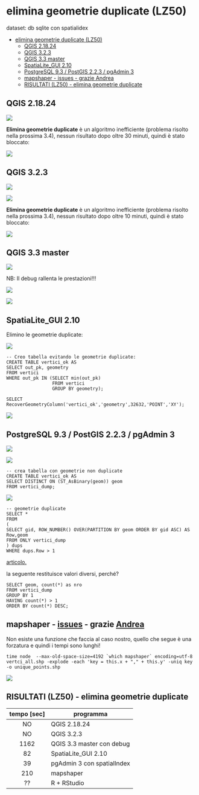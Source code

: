 # elimina geometrie duplicate (LZ50)

dataset: db sqlite con spatialidex

<!-- TOC -->

- [elimina geometrie duplicate (LZ50)](#elimina-geometrie-duplicate-lz50)
    - [QGIS 2.18.24](#qgis-21824)
    - [QGIS 3.2.3](#qgis-323)
    - [QGIS 3.3 master](#qgis-33-master)
    - [SpatiaLite_GUI 2.10](#spatialitegui-210)
    - [PostgreSQL 9.3 / PostGIS 2.2.3 / pgAdmin 3](#postgresql-93--postgis-223--pgadmin-3)
    - [mapshaper - issues - grazie Andrea](#mapshaper---issues---grazie-andrea)
    - [RISULTATI (LZ50) - elimina geometrie duplicate](#risultati-lz50---elimina-geometrie-duplicate)

<!-- /TOC -->

## QGIS 2.18.24

![](../img/qgis21824_info.png)

**Elimina geometrie duplicate** è un algoritmo inefficiente (problema risolto nella prossima 3.4), nessun risultato dopo oltre 30 minuti, quindi è stato bloccato:

![](../img/elimina_geom_duplicate/qgis21824_03.png)

## QGIS 3.2.3

![](../img/qgis323_info.png)

![](../img/elimina_geom_duplicate/qgis323_03.png)

**Elimina geometrie duplicate** è un algoritmo inefficiente (problema risolto nella prossima 3.4), nessun risultato dopo oltre 10 minuti, quindi è stato bloccato:

![](../img/elimina_geom_duplicate/qgis323_04.png)

## QGIS 3.3 master

![](../img/qgis33_master_info.png)

NB: Il debug rallenta le prestazioni!!!

![](../img/elimina_geom_duplicate/qgis33master_04.png)

![](../img/elimina_geom_duplicate/qgis33master_05.png)

## SpatiaLite_GUI 2.10

Elimino le geometrie duplicate:

![](../img/spatialite_gui_210_info.png)

```
-- Creo tabella evitando le geometrie duplicate:
CREATE TABLE vertici_ok AS
SELECT out_pk, geometry
FROM vertici
WHERE out_pk IN (SELECT min(out_pk) 
                 FROM vertici
                 GROUP BY geometry);

SELECT RecoverGeometryColumn('vertici_ok','geometry',32632,'POINT','XY');
```

![](../img/elimina_geom_duplicate/spatialite_gui_210_02.png)

## PostgreSQL 9.3 / PostGIS 2.2.3 / pgAdmin 3

![](../img/pgAmin3_info.png)

![](../img/elimina_geom_duplicate/pgAmin3_02.png)

```
-- crea tabella con geometrie non duplicate
CREATE TABLE vertici_ok AS
SELECT DISTINCT ON (ST_AsBinary(geom)) geom 
FROM vertici_dump;
```

![](../img/elimina_geom_duplicate/pgAmin3_03.png)

```
-- geometrie duplicate
SELECT * 
FROM 
(
SELECT gid, ROW_NUMBER() OVER(PARTITION BY geom ORDER BY gid ASC) AS Row,geom 
FROM ONLY vertici_dump
) dups 
WHERE dups.Row > 1
```
[articolo.](https://gis4programmers.wordpress.com/2016/10/11/detecting-duplicated-geometries-in-a-postgis-table/)

la seguente restituisce valori diversi, perché?
```
SELECT geom, count(*) as nro
FROM vertici_dump
GROUP BY 1
HAVING count(*) > 1
ORDER BY count(*) DESC;
```

## mapshaper - [issues](https://github.com/mbloch/mapshaper/issues/305) - grazie [Andrea](https://twitter.com/aborruso?lang=it)

Non esiste una funzione che faccia al caso nostro, quello che segue è una forzatura e quindi i tempi sono lunghi!
```
time node  --max-old-space-size=4192 `which mapshaper` encoding=utf-8 vertci_all.shp -explode -each 'key = this.x + "," + this.y' -uniq key -o unique_points.shp
```

![](../img/elimina_geom_duplicate/mapshaper_01.png)

## RISULTATI (LZ50) - elimina geometrie duplicate

tempo [sec]|programma
:---------:|---------
NO|QGIS 2.18.24
NO|QGIS 3.2.3
1162|QGIS 3.3 master con debug
82|SpatiaLite_GUI 2.10
39|pgAdmin 3 con spatialIndex
210|mapshaper
??|R + RStudio

